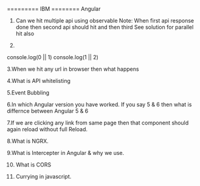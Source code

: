 ========= IBM ========
Angular
1. Can we hit multiple api using observable 
Note: When first api response done then second api should hit and then third
See solution for parallel hit also

2. 
console.log(0 || 1)
console.log(1 || 2)

3.When we hit any url in browser then what happens

4.What is API whitelisting

5.Event Bubbling

6.In which Angular version you have worked.
If you say 5 & 6 then what is differnce between Angular 5 & 6 

7.If we are clicking any link from same page then that component should again reload
without full Reload. 

8.What is NGRX.

9.What is Intercepter in Angular & why we use.

10. What is CORS

12. Currying in javascript.


